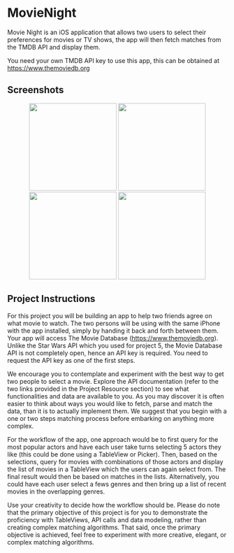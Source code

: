 # MovieNight
Movie Night is an iOS application that allows two users to select their preferences for movies or TV shows, the app will then fetch matches from the TMDB API and display them.

You need your own TMDB API key to use this app, this can be obtained at https://www.themoviedb.org

## Screenshots
<p align="center"><img src="https://i.imgur.com/7SYkuP8.png" width="200"> <img src="https://i.imgur.com/pvOee6Z.png" width="200"> <img src="https://i.imgur.com/sNjbvXu.jpg" width="200"> <img src="https://i.imgur.com/EYUGsVX.jpg" width="200"> </p>

## Project Instructions
For this project you will be building an app to help two friends agree on what movie to watch. The two persons will be using with the same iPhone with the app installed, simply by handing it back and forth between them. Your app will access The Movie Database (https://www.themoviedb.org). Unlike the Star Wars API which you used for project 5, the Movie Database API is not completely open, hence an API key is required. You need to request the API key as one of the first steps.

We encourage you to contemplate and experiment with the best way to get two people to select a movie. Explore the API documentation (refer to the two links provided in the Project Resource section) to see what functionalities and data are available to you. As you may discover it is often easier to think about ways you would like to fetch, parse and match the data, than it is to actually implement them. We suggest that you begin with a one or two steps matching process before embarking on anything more complex.

For the workflow of the app, one approach would be to first query for the most popular actors and have each user take turns selecting 5 actors they like (this could be done using a TableView or Picker). Then, based on the selections, query for movies with combinations of those actors and display the list of movies in a TableView which the users can again select from. The final result would then be based on matches in the lists. Alternatively, you could have each user select a fews genres and then bring up a list of recent movies in the overlapping genres.

Use your creativity to decide how the workflow should be. Please do note that the primary objective of this project is for you to demonstrate the proficiency with TableViews, API calls and data modeling, rather than creating complex matching algorithms. That said, once the primary objective is achieved, feel free to experiment with more creative, elegant, or complex matching algorithms.
